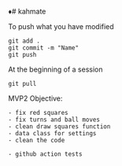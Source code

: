 ♦# kahmate

To push what you have modified

    git add .
    git commit -m "Name"
    git push
   
At the beginning of a session

    git pull

MVP2
Objective:

    - fix red squares
    - fix turns and ball moves
    - clean draw squares function
    - data class for settings
    - clean the code
    
    - github action tests


